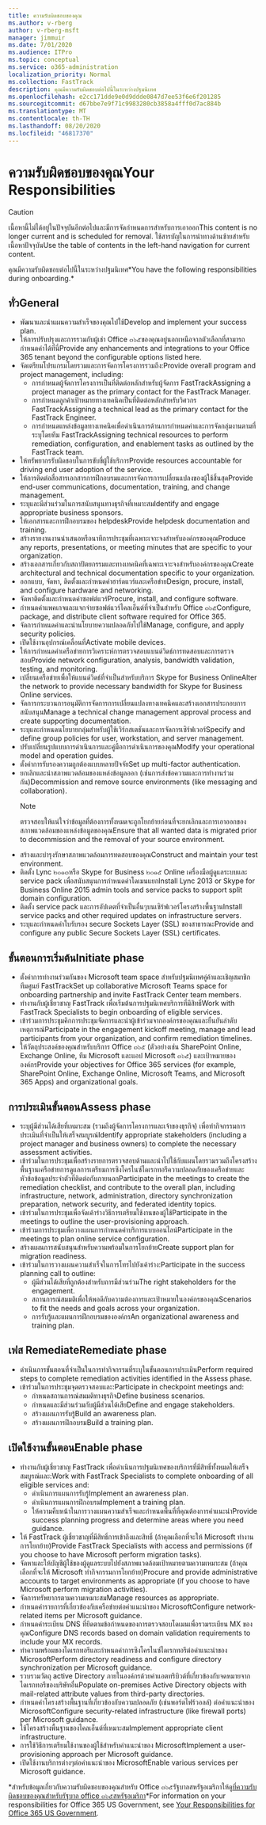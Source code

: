 ```yaml
---
title: ความรับผิดชอบของคุณ
ms.author: v-rberg
author: v-rberg-msft
manager: jimmuir
ms.date: 7/01/2020
ms.audience: ITPro
ms.topic: conceptual
ms.service: o365-administration
localization_priority: Normal
ms.collection: FastTrack
description: คุณมีความรับผิดชอบต่อไปนี้ในระหว่างปฐมนิเทศ
ms.openlocfilehash: e2cc171dde9e0d9ddde0847d7ee53f6e6f201285
ms.sourcegitcommit: d67bbe7e9f71c9983280cb3858a4fff0d7ac884b
ms.translationtype: MT
ms.contentlocale: th-TH
ms.lasthandoff: 08/20/2020
ms.locfileid: "46817370"
---
```

# <a name="your-responsibilities"></a><span data-ttu-id="61a39-103">ความรับผิดชอบของคุณ</span><span class="sxs-lookup"><span data-stu-id="61a39-103">Your Responsibilities</span></span>

> [!CAUTION]
> <span data-ttu-id="61a39-104">เนื้อหานี้ไม่ได้อยู่ในปัจจุบันอีกต่อไปและมีการจัดกำหนดการสำหรับการเอาออก</span><span class="sxs-lookup"><span data-stu-id="61a39-104">This content is no longer current and is scheduled for removal.</span></span> <span data-ttu-id="61a39-105">ใช้สารบัญในการนำทางด้านซ้ายสำหรับเนื้อหาปัจจุบัน</span><span class="sxs-lookup"><span data-stu-id="61a39-105">Use the table of contents in the left-hand navigation for current content.</span></span>

<span data-ttu-id="61a39-106">คุณมีความรับผิดชอบต่อไปนี้ในระหว่างปฐมนิเทศ\*</span><span class="sxs-lookup"><span data-stu-id="61a39-106">You have the following responsibilities during onboarding.\*</span></span>
  
## <a name="general"></a><span data-ttu-id="61a39-107">ทั่ว</span><span class="sxs-lookup"><span data-stu-id="61a39-107">General</span></span>

- <span data-ttu-id="61a39-108">พัฒนาและนำแผนความสำเร็จของคุณไปใช้</span><span class="sxs-lookup"><span data-stu-id="61a39-108">Develop and implement your success plan.</span></span>
- <span data-ttu-id="61a39-109">ให้การปรับปรุงและการรวมกับผู้เช่า Office ๓๖๕ของคุณอยู่นอกเหนือจากตัวเลือกที่สามารถกำหนดค่าได้ที่นี่</span><span class="sxs-lookup"><span data-stu-id="61a39-109">Provide any enhancements and integrations to your Office 365 tenant beyond the configurable options listed here.</span></span>  
- <span data-ttu-id="61a39-110">จัดเตรียมโปรแกรมโดยรวมและการจัดการโครงการรวมถึง:</span><span class="sxs-lookup"><span data-stu-id="61a39-110">Provide overall program and project management, including:</span></span> 
  - <span data-ttu-id="61a39-111">การกำหนดผู้จัดการโครงการเป็นที่ติดต่อหลักสำหรับผู้จัดการ FastTrack</span><span class="sxs-lookup"><span data-stu-id="61a39-111">Assigning a project manager as the primary contact for the FastTrack Manager.</span></span>
  - <span data-ttu-id="61a39-112">การกำหนดลูกค้าเป้าหมายทางเทคนิคเป็นที่ติดต่อหลักสำหรับวิศวกร FastTrack</span><span class="sxs-lookup"><span data-stu-id="61a39-112">Assigning a technical lead as the primary contact for the FastTrack Engineer.</span></span>
  - <span data-ttu-id="61a39-113">การกำหนดแหล่งข้อมูลทางเทคนิคเพื่อดำเนินการด้านการกำหนดค่าและการจัดกลุ่มงานตามที่ระบุโดยทีม FastTrack</span><span class="sxs-lookup"><span data-stu-id="61a39-113">Assigning technical resources to perform remediation, configuration, and enablement tasks as outlined by the FastTrack team.</span></span> 
- <span data-ttu-id="61a39-114">ให้ทรัพยากรรับผิดชอบในการขับขี่ผู้ใช้บริการ</span><span class="sxs-lookup"><span data-stu-id="61a39-114">Provide resources accountable for driving end user adoption of the service.</span></span> 
- <span data-ttu-id="61a39-115">ให้การติดต่อสื่อสารเอกสารการฝึกอบรมและการจัดการการเปลี่ยนแปลงของผู้ใช้สิ้นสุด</span><span class="sxs-lookup"><span data-stu-id="61a39-115">Provide end-user communications, documentation, training, and change management.</span></span>
- <span data-ttu-id="61a39-116">ระบุและมีส่วนร่วมในการสนับสนุนทางธุรกิจที่เหมาะสม</span><span class="sxs-lookup"><span data-stu-id="61a39-116">Identify and engage appropriate business sponsors.</span></span>  
- <span data-ttu-id="61a39-117">ให้เอกสารและการฝึกอบรมของ helpdesk</span><span class="sxs-lookup"><span data-stu-id="61a39-117">Provide helpdesk documentation and training.</span></span>  
- <span data-ttu-id="61a39-118">สร้างรายงานงานนำเสนอหรือนาทีการประชุมที่เฉพาะเจาะจงสำหรับองค์กรของคุณ</span><span class="sxs-lookup"><span data-stu-id="61a39-118">Produce any reports, presentations, or meeting minutes that are specific to your organization.</span></span> 
- <span data-ttu-id="61a39-119">สร้างเอกสารเกี่ยวกับสถาปัตยกรรมและทางเทคนิคที่เฉพาะเจาะจงสำหรับองค์กรของคุณ</span><span class="sxs-lookup"><span data-stu-id="61a39-119">Create architectural and technical documentation specific to your organization.</span></span>   
- <span data-ttu-id="61a39-120">ออกแบบ, จัดหา, ติดตั้งและกำหนดค่าฮาร์ดแวร์และเครือข่าย</span><span class="sxs-lookup"><span data-stu-id="61a39-120">Design, procure, install, and configure hardware and networking.</span></span>   
- <span data-ttu-id="61a39-121">จัดหาติดตั้งและกำหนดค่าซอฟต์แวร์</span><span class="sxs-lookup"><span data-stu-id="61a39-121">Procure, install, and configure software.</span></span>  
- <span data-ttu-id="61a39-122">กำหนดค่าแพคเกจและแจกจ่ายซอฟต์แวร์ไคลเอ็นต์ที่จำเป็นสำหรับ Office ๓๖๕</span><span class="sxs-lookup"><span data-stu-id="61a39-122">Configure, package, and distribute client software required for Office 365.</span></span>  
- <span data-ttu-id="61a39-123">จัดการกำหนดค่าและนำนโยบายความปลอดภัยไปใช้</span><span class="sxs-lookup"><span data-stu-id="61a39-123">Manage, configure, and apply security policies.</span></span>
- <span data-ttu-id="61a39-124">เปิดใช้งานอุปกรณ์เคลื่อนที่</span><span class="sxs-lookup"><span data-stu-id="61a39-124">Activate mobile devices.</span></span>
- <span data-ttu-id="61a39-125">ให้การกำหนดค่าเครือข่ายการวิเคราะห์การตรวจสอบแบนด์วิดธ์การทดสอบและการตรวจสอบ</span><span class="sxs-lookup"><span data-stu-id="61a39-125">Provide network configuration, analysis, bandwidth validation, testing, and monitoring.</span></span> 
- <span data-ttu-id="61a39-126">เปลี่ยนเครือข่ายเพื่อให้แบนด์วิดธ์ที่จำเป็นสำหรับบริการ Skype for Business Online</span><span class="sxs-lookup"><span data-stu-id="61a39-126">Alter the network to provide necessary bandwidth for Skype for Business Online services.</span></span> 
- <span data-ttu-id="61a39-127">จัดการกระบวนการอนุมัติการจัดการการเปลี่ยนแปลงทางเทคนิคและสร้างเอกสารประกอบการสนับสนุน</span><span class="sxs-lookup"><span data-stu-id="61a39-127">Manage a technical change management approval process and create supporting documentation.</span></span>  
- <span data-ttu-id="61a39-128">ระบุและกำหนดนโยบายกลุ่มสำหรับผู้ใช้เวิร์กสเตชันและการจัดการเซิร์ฟเวอร์</span><span class="sxs-lookup"><span data-stu-id="61a39-128">Specify and define group policies for user, workstation, and server management.</span></span> 
- <span data-ttu-id="61a39-129">ปรับเปลี่ยนรูปแบบการดำเนินการและคู่มือการดำเนินการของคุณ</span><span class="sxs-lookup"><span data-stu-id="61a39-129">Modify your operational model and operation guides.</span></span> 
- <span data-ttu-id="61a39-130">ตั้งค่าการรับรองความถูกต้องแบบหลายปัจจัย</span><span class="sxs-lookup"><span data-stu-id="61a39-130">Set up multi-factor authentication.</span></span>  
- <span data-ttu-id="61a39-131">ยกเลิกและนำสภาพแวดล้อมของแหล่งข้อมูลออก (เช่นการส่งข้อความและการทำงานร่วมกัน)</span><span class="sxs-lookup"><span data-stu-id="61a39-131">Decommission and remove source environments (like messaging and collaboration).</span></span> 
    > [!NOTE]
    > <span data-ttu-id="61a39-132">ตรวจสอบให้แน่ใจว่าข้อมูลที่ต้องการทั้งหมดจะถูกโยกย้ายก่อนที่จะยกเลิกและการเอาออกของสภาพแวดล้อมของแหล่งข้อมูลของคุณ</span><span class="sxs-lookup"><span data-stu-id="61a39-132">Ensure that all wanted data is migrated prior to decommission and the removal of your source environment.</span></span> 
- <span data-ttu-id="61a39-133">สร้างและบำรุงรักษาสภาพแวดล้อมการทดสอบของคุณ</span><span class="sxs-lookup"><span data-stu-id="61a39-133">Construct and maintain your test environment.</span></span>  
- <span data-ttu-id="61a39-134">ติดตั้ง Lync ๒๐๑๓หรือ Skype for Business ๒๐๑๕ Online เครื่องมือผู้ดูแลระบบและ service pack เพื่อสนับสนุนการกำหนดค่าโดเมนแยก</span><span class="sxs-lookup"><span data-stu-id="61a39-134">Install Lync 2013 or Skype for Business Online 2015 admin tools and service packs to support split domain configuration.</span></span>
- <span data-ttu-id="61a39-135">ติดตั้ง service pack และการอัปเดตที่จำเป็นอื่นๆบนเซิร์ฟเวอร์โครงสร้างพื้นฐาน</span><span class="sxs-lookup"><span data-stu-id="61a39-135">Install service packs and other required updates on infrastructure servers.</span></span> 
- <span data-ttu-id="61a39-136">ระบุและกำหนดค่าใบรับรอง secure Sockets Layer (SSL) ของสาธารณะ</span><span class="sxs-lookup"><span data-stu-id="61a39-136">Provide and configure any public Secure Sockets Layer (SSL) certificates.</span></span> 
    
## <a name="initiate-phase"></a><span data-ttu-id="61a39-137">ขั้นตอนการเริ่มต้น</span><span class="sxs-lookup"><span data-stu-id="61a39-137">Initiate phase</span></span>

- <span data-ttu-id="61a39-138">ตั้งค่าการทำงานร่วมกันของ Microsoft team space สำหรับปฐมนิเทศคู่ค้าและเชิญสมาชิกทีมศูนย์ FastTrack</span><span class="sxs-lookup"><span data-stu-id="61a39-138">Set up collaborative Microsoft Teams space for onboarding partnership and invite FastTrack Center team members.</span></span>   
- <span data-ttu-id="61a39-139">ทำงานกับผู้เชี่ยวชาญ FastTrack เพื่อเริ่มต้นการปฐมนิเทศบริการที่มีสิทธิ์</span><span class="sxs-lookup"><span data-stu-id="61a39-139">Work with FastTrack Specialists to begin onboarding of eligible services.</span></span>    
- <span data-ttu-id="61a39-140">เข้าร่วมการประชุมคิกการประชุมจัดการและนำผู้เข้าร่วมจากองค์กรของคุณและยืนยันลำดับเหตุการณ์</span><span class="sxs-lookup"><span data-stu-id="61a39-140">Participate in the engagement kickoff meeting, manage and lead participants from your organization, and confirm remediation timelines.</span></span>   
- <span data-ttu-id="61a39-141">ให้วัตถุประสงค์ของคุณสำหรับบริการ Office ๓๖๕ (ตัวอย่างเช่น SharePoint Online, Exchange Online, ทีม Microsoft และแอป Microsoft ๓๖๕) และเป้าหมายขององค์กร</span><span class="sxs-lookup"><span data-stu-id="61a39-141">Provide your objectives for Office 365 services (for example, SharePoint Online, Exchange Online, Microsoft Teams, and Microsoft 365 Apps) and organizational goals.</span></span>
    
## <a name="assess-phase"></a><span data-ttu-id="61a39-142">การประเมินขั้นตอน</span><span class="sxs-lookup"><span data-stu-id="61a39-142">Assess phase</span></span>

- <span data-ttu-id="61a39-143">ระบุผู้มีส่วนได้เสียที่เหมาะสม (รวมถึงผู้จัดการโครงการและเจ้าของธุรกิจ) เพื่อทำกิจกรรมการประเมินที่จำเป็นให้เสร็จสมบูรณ์</span><span class="sxs-lookup"><span data-stu-id="61a39-143">Identify appropriate stakeholders (including a project manager and business owners) to complete the necessary assessment activities.</span></span>    
- <span data-ttu-id="61a39-144">เข้าร่วมในการประชุมเพื่อสร้างรายการตรวจสอบด้านและนำไปใช้กับแผนโดยรวมรวมถึงโครงสร้างพื้นฐานเครือข่ายการดูแลการเตรียมการซิงโครไนซ์ไดเรกทอรีความปลอดภัยของเครือข่ายและหัวข้อข้อมูลประจำตัวที่ติดต่อกับภายนอก</span><span class="sxs-lookup"><span data-stu-id="61a39-144">Participate in the meetings to create the remediation checklist, and contribute to the overall plan, including infrastructure, network, administration, directory synchronization preparation, network security, and federated identity topics.</span></span>   
- <span data-ttu-id="61a39-145">เข้าร่วมในการประชุมเพื่อจัดเค้าร่างวิธีการเตรียมใช้งานของผู้ใช้</span><span class="sxs-lookup"><span data-stu-id="61a39-145">Participate in the meetings to outline the user-provisioning approach.</span></span>  
- <span data-ttu-id="61a39-146">เข้าร่วมการประชุมเพื่อวางแผนการกำหนดค่าบริการแบบออนไลน์</span><span class="sxs-lookup"><span data-stu-id="61a39-146">Participate in the meetings to plan online service configuration.</span></span>    
- <span data-ttu-id="61a39-147">สร้างแผนการสนับสนุนสำหรับความพร้อมในการโยกย้าย</span><span class="sxs-lookup"><span data-stu-id="61a39-147">Create support plan for migration readiness.</span></span> 
- <span data-ttu-id="61a39-148">เข้าร่วมในการวางแผนความสำเร็จในการโทรไปยังเค้าร่าง:</span><span class="sxs-lookup"><span data-stu-id="61a39-148">Participate in the success planning call to outline:</span></span>   
  - <span data-ttu-id="61a39-149">ผู้มีส่วนได้เสียที่ถูกต้องสำหรับการมีส่วนร่วม</span><span class="sxs-lookup"><span data-stu-id="61a39-149">The right stakeholders for the engagement.</span></span>  
  - <span data-ttu-id="61a39-150">สถานการณ์สมมติเพื่อให้พอดีกับความต้องการและเป้าหมายในองค์กรของคุณ</span><span class="sxs-lookup"><span data-stu-id="61a39-150">Scenarios to fit the needs and goals across your organization.</span></span>
  - <span data-ttu-id="61a39-151">การรับรู้และแผนการฝึกอบรมขององค์กร</span><span class="sxs-lookup"><span data-stu-id="61a39-151">An organizational awareness and training plan.</span></span>
    
## <a name="remediate-phase"></a><span data-ttu-id="61a39-152">เฟส Remediate</span><span class="sxs-lookup"><span data-stu-id="61a39-152">Remediate phase</span></span>

- <span data-ttu-id="61a39-153">ดำเนินการขั้นตอนที่จำเป็นในการทำกิจกรรมที่ระบุในขั้นตอนการประเมิน</span><span class="sxs-lookup"><span data-stu-id="61a39-153">Perform required steps to complete remediation activities identified in the Assess phase.</span></span> 
- <span data-ttu-id="61a39-154">เข้าร่วมในการประชุมจุดตรวจสอบและ:</span><span class="sxs-lookup"><span data-stu-id="61a39-154">Participate in checkpoint meetings and:</span></span> 
  - <span data-ttu-id="61a39-155">กำหนดสถานการณ์สมมติทางธุรกิจ</span><span class="sxs-lookup"><span data-stu-id="61a39-155">Define business scenarios.</span></span>   
  - <span data-ttu-id="61a39-156">กำหนดและมีส่วนร่วมกับผู้มีส่วนได้เสีย</span><span class="sxs-lookup"><span data-stu-id="61a39-156">Define and engage stakeholders.</span></span>
  - <span data-ttu-id="61a39-157">สร้างแผนการรับรู้</span><span class="sxs-lookup"><span data-stu-id="61a39-157">Build an awareness plan.</span></span> 
  - <span data-ttu-id="61a39-158">สร้างแผนการฝึกอบรม</span><span class="sxs-lookup"><span data-stu-id="61a39-158">Build a training plan.</span></span>
    
## <a name="enable-phase"></a><span data-ttu-id="61a39-159">เปิดใช้งานขั้นตอน</span><span class="sxs-lookup"><span data-stu-id="61a39-159">Enable phase</span></span>

- <span data-ttu-id="61a39-160">ทำงานกับผู้เชี่ยวชาญ FastTrack เพื่อดำเนินการปฐมนิเทศของบริการที่มีสิทธิ์ทั้งหมดให้เสร็จสมบูรณ์และ:</span><span class="sxs-lookup"><span data-stu-id="61a39-160">Work with FastTrack Specialists to complete onboarding of all eligible services and:</span></span>  
  - <span data-ttu-id="61a39-161">ดำเนินการแผนการรับรู้</span><span class="sxs-lookup"><span data-stu-id="61a39-161">Implement an awareness plan.</span></span>  
  - <span data-ttu-id="61a39-162">ดำเนินการแผนการฝึกอบรม</span><span class="sxs-lookup"><span data-stu-id="61a39-162">Implement a training plan.</span></span> 
  - <span data-ttu-id="61a39-163">ให้ความคืบหน้าในการวางแผนความสำเร็จและกำหนดพื้นที่ที่คุณต้องการคำแนะนำ</span><span class="sxs-lookup"><span data-stu-id="61a39-163">Provide success planning progress and determine areas where you need guidance.</span></span>
- <span data-ttu-id="61a39-164">ให้ FastTrack ผู้เชี่ยวชาญที่มีสิทธิ์การเข้าถึงและสิทธิ์ (ถ้าคุณเลือกที่จะให้ Microsoft ทำงานการโยกย้าย)</span><span class="sxs-lookup"><span data-stu-id="61a39-164">Provide FastTrack Specialists with access and permissions (if you choose to have Microsoft perform migration tasks).</span></span>  
- <span data-ttu-id="61a39-165">จัดหาและให้บัญชีผู้ใช้ของผู้ดูแลระบบไปยังสภาพแวดล้อมเป้าหมายตามความเหมาะสม (ถ้าคุณเลือกที่จะให้ Microsoft ทำกิจกรรมการโยกย้าย)</span><span class="sxs-lookup"><span data-stu-id="61a39-165">Procure and provide administrative accounts to target environments as appropriate (if you choose to have Microsoft perform migration activities).</span></span>   
- <span data-ttu-id="61a39-166">จัดการทรัพยากรตามความเหมาะสม</span><span class="sxs-lookup"><span data-stu-id="61a39-166">Manage resources as appropriate.</span></span>   
- <span data-ttu-id="61a39-167">กำหนดค่ารายการที่เกี่ยวข้องกับเครือข่ายต่อคำแนะนำของ Microsoft</span><span class="sxs-lookup"><span data-stu-id="61a39-167">Configure network-related items per Microsoft guidance.</span></span>  
- <span data-ttu-id="61a39-168">กำหนดค่าระเบียน DNS ที่ยึดตามข้อกำหนดของการตรวจสอบโดเมนเพื่อรวมระเบียน MX ของคุณ</span><span class="sxs-lookup"><span data-stu-id="61a39-168">Configure DNS records based on domain validation requirements to include your MX records.</span></span>   
- <span data-ttu-id="61a39-169">ทำความพร้อมของไดเรกทอรีและกำหนดค่าการซิงโครไนซ์ไดเรกทอรีต่อคำแนะนำของ Microsoft</span><span class="sxs-lookup"><span data-stu-id="61a39-169">Perform directory readiness and configure directory synchronization per Microsoft guidance.</span></span>
- <span data-ttu-id="61a39-170">รวบรวมวัตถุ active Directory ภายในองค์กรด้วยค่าแอตทริบิวต์ที่เกี่ยวข้องกับจดหมายจากไดเรกทอรีของบริษัทอื่น</span><span class="sxs-lookup"><span data-stu-id="61a39-170">Populate on-premises Active Directory objects with mail-related attribute values from third-party directories.</span></span>   
- <span data-ttu-id="61a39-171">กำหนดค่าโครงสร้างพื้นฐานที่เกี่ยวข้องกับความปลอดภัย (เช่นพอร์ตไฟร์วอลล์) ต่อคำแนะนำของ Microsoft</span><span class="sxs-lookup"><span data-stu-id="61a39-171">Configure security-related infrastructure (like firewall ports) per Microsoft guidance.</span></span>
- <span data-ttu-id="61a39-172">ใช้โครงสร้างพื้นฐานของไคลเอ็นต์ที่เหมาะสม</span><span class="sxs-lookup"><span data-stu-id="61a39-172">Implement appropriate client infrastructure.</span></span>  
- <span data-ttu-id="61a39-173">การใช้วิธีการเตรียมใช้งานของผู้ใช้สำหรับคำแนะนำของ Microsoft</span><span class="sxs-lookup"><span data-stu-id="61a39-173">Implement a user-provisioning approach per Microsoft guidance.</span></span>  
- <span data-ttu-id="61a39-174">เปิดใช้งานบริการต่างๆต่อคำแนะนำของ Microsoft</span><span class="sxs-lookup"><span data-stu-id="61a39-174">Enable various services per Microsoft guidance.</span></span>  
    
<span data-ttu-id="61a39-175">\*สำหรับข้อมูลเกี่ยวกับความรับผิดชอบของคุณสำหรับ Office ๓๖๕รัฐบาลสหรัฐอเมริกาให้ดู[ที่ความรับผิดชอบของคุณสำหรับรัฐบาล office ๓๖๕สหรัฐอเมริกา](US-Gov-appendix-your-responsibilities.md)</span><span class="sxs-lookup"><span data-stu-id="61a39-175">\*For information on your responsibilities for Office 365 US Government, see [Your Responsibilities for Office 365 US Government](US-Gov-appendix-your-responsibilities.md).</span></span>
  